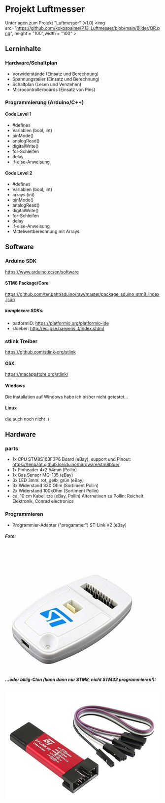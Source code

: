 
# Projekt Luftmesser

Unterlagen zum Projekt "Luftmesser" (v1.0)
<img src="https://github.com/kokospalme/P13_Luftmesser/blob/main/Bilder/QR.png",  height = "100",width = "100" >

## Lerninhalte

### Hardware/Schaltplan
- Vorwiderstände (Einsatz und Berechnung)
- Spannungsteiler (Einsatz und Berechnung)
- Schaltplan (Lesen und Verstehen)
- Microcontrollerboards (Einsatz von Pins)

### Programmierung (Arduino/C++)
#### Code Level 1
- #defines
- Variablen (bool, int)
- pinMode()
- analogRead()
- digitalWrite()
- for-Schleifen
- delay
- if-else-Anweisung

#### Code Level 2
- #defines
- Variablen (bool, int)
- arrays (int)
- pinMode()
- analogRead()
- digitalWrite()
- for-Schleifen
- delay
- if-else-Anweisung
- Mittelwertberechnung mit Arrays
## Software
### Arduino SDK
https://www.arduino.cc/en/software
#### STM8 Package/Core
https://github.com/tenbaht/sduino/raw/master/package_sduino_stm8_index.json

##### komplexere SDKs:
- patformIO:  https://platformio.org/platformio-ide
- sloeber: http://eclipse.baeyens.it/index.shtml

### stlink Treiber
https://github.com/stlink-org/stlink
#### OSX
https://macappstore.org/stlink/
#### Windows
Die Installation auf Windows habe ich bisher nicht getestet...
#### Linux
die auch noch nicht :)

## Hardware
### parts
- 1x CPU STM8S103F3P6 Board (eBay), support und Pinout: https://tenbaht.github.io/sduino/hardware/stm8blue/
- 1x Pinheader 4x2.54mm (Pollin)
- 1x Gas Sensor MQ-135 (eBay)
- 3x LED 3mm: rot, gelb, grün (eBay)
- 3x Widerstand 330 Ohm (Sortiment Pollin)
- 2x Widerstand 100kOhm (Sortiment Pollin)
- ca. 10 cm Kabellitze (eBay, Pollin)
Alternativen zu Pollin: Reichelt Elektronik, Conrad electronics
### Programmieren
- Programmier-Adapter ("progammer") ST-Link V2 (eBay)
##### Foto:
<img src="https://github.com/kokospalme/P13_Luftmesser/blob/main/Bilder/ST%20Link%20programmer.png">

##### ...oder billig-Clon (kann dann nur STM8, nicht STM32 programmieren!):
<img src="https://github.com/kokospalme/P13_Luftmesser/blob/main/Bilder/clone%20STlinkv2.png">
